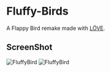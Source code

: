 # Fluffy-Birds

A Flappy Bird remake made with [LÖVE](https://love2d.org/).

ScreenShot
----------
![FluffyBird](./screens/titlescreen.png)
![FluffyBird](./screens/ingame_ss.png)
